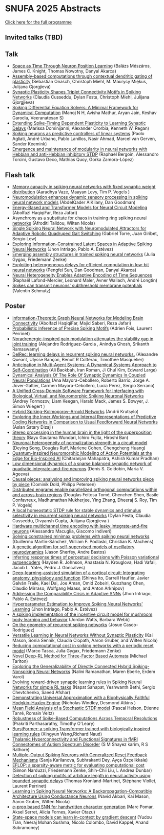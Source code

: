 # SNUFA 2025 Abstracts

[Click here for the full programme](https://snufa.net/2025)

## Invited talks (TBD)



## Talk

* [Space as Time Through Neuron Position Learning](abstracts/balázs-mészáros-space.md) (Balázs Mészáros, James C. Knight, Thomas Nowotny, Danyal Akarca)
* [Assembly-based computations through contextual dendritic gating of plasticity](abstracts/christoph-miehl-assembly-based.md) (Sebastian Onasch, Christoph Miehl, M. Maurycy Miękus, Julijana Gjorgjieva)
* [Synaptic Plasticity Shapes Triplet Connectivity Motifs in Spiking Networks](abstracts/claudia-cusseddu-synaptic.md) (Claudia Cusseddu, Dylan Festa, Christoph Miehl, Julijana Gjorgjieva)
* [Spiking Differential Equation Solvers: A Minimal Framework for Dynamical Computation](abstracts/manoj-n-spiking.md) (Manoj N H, Avisha Mathur, Aryan Jain, Keshav Garodia, Veeranatesan S)
* [Extending Spike-Timing Dependent Plasticity to Learning Synaptic Delays](abstracts/marissa-dominijanni-extending.md) (Marissa Dominijanni, Alexander Ororbia, Kenneth W. Regan)
* [Spiking neurons as predictive controllers of linear systems](abstracts/paolo-agliati-spiking.md) (Paolo Agliati, André Urbano, Pablo Lanillos, Nasir Ahmad, Marcel van Gerven, Sander Keemink)
* [Emergence and maintenance of modularity in neural networks with Hebbian and anti-Hebbian inhibitory STDP](abstracts/raphaël-bergoin-emergence.md) (Raphaël Bergoin, Alessandro Torcini, Gustavo Deco, Mathias Quoy, Gorka Zamora-López)




## Flash talk

* [Memory capacity in spiking neural networks with fixed synaptic weight distribution](abstracts/aaradhya-vaze-memory.md) (Aaradhya Vaze, Maayan Levy, Tim P. Vogels )
* [Neuromodulation enhances dynamic sensory processing in spiking neural network models](abstracts/abdelqader-alkilany-neuromodulation.md) (AbdelQader AlKilany, Dan Goodman)
* [Energy-Based and Transformer Models for Neural Circuit Modeling](abstracts/abolfazl-haqiqifar-energy-based.md) (Abolfazl HaqiqiFar, Reza Jafari)
* [Asynchrony as a substitute for chaos in training ring spiking neural networks](abstracts/afroditi-talidou-asynchrony.md) (Afroditi Talidou, Wilten Nicola)
* [Single Spiking Neural Network with Neuromodulated Attractors for Adaptive Robotic Quadruped Gait Switching](abstracts/gabriel-torre-single.md) (Gabriel Torre, Juan Giribet, Sergio Lew)
* [Exploring Information-Constrained Latent Spaces in Adaptive Spiking Neural Networks](abstracts/jhon-intriago-exploring.md) (Jhon Intriago, Pablo A. Estévez)
* [Emerging assembly structures in trained spiking neural networks](abstracts/julia-gygax-emerging.md) (Julia Gygax, Friedemann Zenke)
* [Exploiting heterogeneous delays for efficient computation in low-bit neural networks](abstracts/pengfei-sun-exploiting.md) (Pengfei Sun, Dan Goodman, Danyal Akarca)
* [Neural Heterogeneity Enables Adaptive Encoding of Time Sequences](abstracts/raphaël-lafond-mercier-neural.md) (Raphaël Lafond-Mercier, Leonard Maler, Avner Wallach, André Longtin)
* [Spikes can transmit neurons' subthreshold membrane potentials](abstracts/valentin-schmutz-spikes.md) (Valentin Schmutz)




## Poster

* [Information-Theoretic Graph Neural Networks for Modeling Brain Connectivity](abstracts/abolfazl-haqiqifar-information-theoretic.md) (Abolfazl HaqiqiFar, Majid Saberi, Reza Jafari)
* [Probabilistic Inference of Precise Spiking Motifs](abstracts/adrien-fois-probabilistic.md) (Adrien Fois, Laurent Perrinet)
* [Noradrenergic-inspired gain modulation attenuates the stability gap in joint training](abstracts/alejandro-rodriguez-garcia-noradrenergic-inspired.md) (Alejandro Rodriguez-Garcia , Anindya Ghosh, Srikanth Ramaswamy)
* [DelRec: learning delays in recurrent spiking neural networks.](abstracts/alexandre-queant-delrec.md) (Alexandre Queant, Ulysse Rançon, Benoit R Cotterau, Timothée Masquelier)
* [Anticipation in Multi-Agent Systems: A Dynamical Systems Approach to Self-Coordination](abstracts/ali-baokbah-anticipation.md) (Ali Baokbah, Iran Roman, Ji Chul Kim, Edward Large)
* [Dynamical Analysis Of The Role Of Synaptic Dynamics In Coupled Neural Populations](abstracts/ana-mayora-cebollero-dynamical.md) (Ana Mayora-Cebollero, Roberto Barrio, Jorge A. Jover-Galtier, Carmen Mayora-Cebollero, Lucía Pérez, Sergio Serrano)
* [A Unified Cross-Domain Software Framework for Interfacing with Biological, Virtual, and Neuromorphic Spiking Neuronal Networks](abstracts/andrey-formozov-unified.md) (Andrey Formozov, Liam Keegan, Harald Mack, James S. Bowyer, J. Simon Wiegert )
* [Hybrid Spiking–Kolmogorov–Arnold Networks](abstracts/andrii-krutsylo-hybrid.md) (Andrii Krutsylo)
* [Exploring the Inner Workings and Internal Representations of Predictive Coding Networks in Comparison to Usual Feedforward Neural Networks](abstracts/aslan-satary-exploring.md) (Aslan Satary Dizaji)
* [Stereo processing in the human brain in the light of the superposition theory](abstracts/bayu-gautama-stereo.md) (Bayu Gautama Wundari, Ichiro Fujita, Hiroshi Ban)
* [Neuronal heterogeneity of normalization strength in a circuit model](abstracts/chengcheng-huang-neuronal.md) (Deying Song, Douglas Ruff, Marlene Cohen, Chengcheng Huang)
* [Quantum-Inspired Neuromorphic Modeling of Action Potentials at the Edge for Bio-Inspired AI](abstracts/chitaranjan-mahapatra-quantum-inspired.md) (Chitaranjan Mahapatra, Ashish Kumar Pradhan)
* [Low dimensional dynamics of a sparse balanced synaptic network of quadratic integrate-and-fire neurons](abstracts/denis-s-dimensional.md) (Denis S. Goldobin, Maria V. Ageeva)
* [Causal pieces: analysing and improving spiking neural networks piece by piece](abstracts/dominik-dold-causal.md) (Dominik Dold, Philipp Petersen)
* [Distributed engrams enable parallelized orthogonal computations within and across brain regions](abstracts/douglas-feitosa-distributed.md) (Douglas Feitosa Tomé, Chenchen Shen, Basile Confavreux, Madhumathan Mukherjee, Ying Zhang, Dheeraj S. Roy, Tim P. Vogels)
* [A local homeostatic STDP rule for stable dynamics and stimulus selectivity in recurrent spiking neural networks](abstracts/dylan-festa-local.md) (Dylan Festa, Claudia Cusseddu, Divyansh Gupta, Julijana Gjorgjieva )
* [Hardware multichannel time encoding with leaky integrate-and-fire neurons](abstracts/giacomo-indiveri-hardware.md) (Alessandro Macuglia, Giacomo Indiveri)
* [Solving constrained minimax problems with spiking neural networks](abstracts/guillermo-martín-sánchez-solving.md) (Guillermo Martín-Sánchez, William F. Podlaski, Christian K. Machens)
* [A genetic algorithm for self-supervised models of oscillatory neurodynamics](abstracts/hamed-nejat-genetic.md) (Jason Sherfey, Andre Bastos)
* [Inferring response times of perceptual decisions with Poisson variational autoencoders](abstracts/hayden-johnson-inferring.md) (Hayden R. Johnson, Anastasia N. Krouglova, Hadi Vafaii, Jacob L. Yates, Pedro J. Goncalves)
* [Deep-learning-assisted simulation of a cortical circuit: Integrating anatomy, physiology and function](abstracts/javier-galván-deep-learning-assisted.md) (Shinya Ito, Darrell Haufler, Javier Galván Fraile, Kael Dai, Joe Aman, Omid Zobeiri, Guozhang Chen, Claudio Mirraso, Wolfgang Maass, and Anton Arkhipov)
* [Addressing the Comparability Crisis in Adaptive SNNs](abstracts/jhon-intriago-addressing.md) (Jhon Intriago, Pablo A. Estévez)
* [Hyperparameter Estimation to Improve Spiking Neural Networks' Learning](abstracts/jhon-intriago-hyperparameter.md) (Jhon Intriago, Pablo A. Estévez)
* [A spiking implementation of the incentive circuit model for mushroom body learning and behavior](abstracts/jordan-watts-spiking.md) (Jordan Watts, Barbara Webb)
* [On the geometry of recurrent spiking networks](abstracts/josue-casco-rodriguez-geometry.md) (Josue Casco-Rodriguez)
* [Versatile Learning in Neural Networks Without Synaptic Plasticity](abstracts/kai-mason-versatile.md) (Kai Mason, Sonia Sennik, Claudia Clopath, Aaron Gruber, and Wilten Nicola)
* [Reducing computational cost in spiking networks with a periodic reset model](abstracts/marco-tasca-reducing.md) (Marco Tasca, Julia Gygax, Friedemann Zenke)
* [Novel Deep-RL Method for Three-Factor Based Automata](abstracts/michael-tarlton-novel.md) (Michael Tarlton)
* [Exploring the Generalizability of Directly Connected Hybrid Spiking-Nonspiking Neural Networks](abstracts/nalini-ramanathan-exploring.md) (Nalini Ramanathan, Maren Eberle, Erdem Varol)
* [Evolving reward-driven synaptic learning rules in Spiking Neural Networks for simple RL tasks](abstracts/napat-sahapat-evolving.md) (Napat Sahapat, Yeshwanth Bethi, Sergio Chevtchenko, Saeed Afshar)
* [Demonstrating Universal Approximation with a Biophysically Faithful Hodgkin–Huxley Engine](abstracts/nic-windley-demonstrating.md) (Nicholas Windley, Desmond Atkins )
* [Mean Field Analysis of a Stochastic STDP model](abstracts/pascal-helson-mean.md) (Pascal Helson, Etienne Tanré, Romain Veltz)
* [Robustness of Spike-Based Computations Across Temporal Resolutions](abstracts/prakriti-parthasarathy-robustness.md) (Prakriti Parthasarathy, Timothy O'Leary)
* [BurstFormer: a spiking Transformer trained with biologically inspired learning rules](abstracts/richard-naud-burstformer.md) (Xingyun Wang,Richard Naud)
* [Thalamic Hyperconnectivity and Functional Signatures in fMRI Connectomes of Autism Spectrum Disorder](abstracts/s-m-thalamic.md) (S M Shayez karim, R S Rathore)
* [Multiple-Output Spiking Neurons with Generalized Reset Feedback Mechanisms](abstracts/sanja-karilanova-multiple-output.md) (Sanja Karilanova, Subhrakanti Dey, Ayça Özçelikkale)
* [EFLOP: a sparsity-aware metric for evaluating computational cost](abstracts/simon-narduzzi-eflop.md) (Simon Narduzzi, Friedemann Zenke, Shih-Chii Liu, L Andrea Dunbar)
* [Detection of spiking motifs of arbitrary length in neural activity using bounded synaptic delays](abstracts/thomas-kronland-martinet-detection.md) (Thomas Kronland-Martinet, Stéphane Viollet, Laurent Perrinet)
* [Learning in Spiking Neural Networks: A Backpropagation-Compatible Architecture Using Conductance Neurons](abstracts/wilten-nicola-learning.md) (Navid Akbari, Kai Mason, Aaron Gruber, Wilten Nicola)
* [e-prop based SNN for handwritten character generation](abstracts/xavier-otazu-e-prop.md) (Marc Pomar, Aksel Serret, Alicia Fornes, Xavier Otazu)
* [State-space models can learn in-context by gradient descent](abstracts/yudou-tian-state-space.md) (Yudou Tian, Neeraj Mohan Sushma, Nicolo Colombo, David Kappel, Anand Subramoney)



